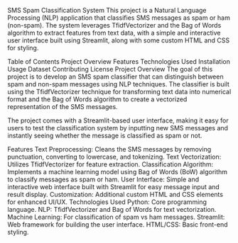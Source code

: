 SMS Spam Classification System
This project is a Natural Language Processing (NLP) application that classifies SMS messages as spam or ham (non-spam). The system leverages TfidfVectorizer and the Bag of Words algorithm to extract features from text data, with a simple and interactive user interface built using Streamlit, along with some custom HTML and CSS for styling.

Table of Contents
Project Overview
Features
Technologies Used
Installation
Usage
Dataset
Contributing
License
Project Overview
The goal of this project is to develop an SMS spam classifier that can distinguish between spam and non-spam messages using NLP techniques. The classifier is built using the TfidfVectorizer technique for transforming text data into numerical format and the Bag of Words algorithm to create a vectorized representation of the SMS messages.

The project comes with a Streamlit-based user interface, making it easy for users to test the classification system by inputting new SMS messages and instantly seeing whether the message is classified as spam or not.

Features
Text Preprocessing: Cleans the SMS messages by removing punctuation, converting to lowercase, and tokenizing.
Text Vectorization: Utilizes TfidfVectorizer for feature extraction.
Classification Algorithm: Implements a machine learning model using Bag of Words (BoW) algorithm to classify messages as spam or ham.
User Interface: Simple and interactive web interface built with Streamlit for easy message input and result display.
Customization: Additional custom HTML and CSS elements for enhanced UI/UX.
Technologies Used
Python: Core programming language.
NLP: TfidfVectorizer and Bag of Words for text vectorization.
Machine Learning: For classification of spam vs ham messages.
Streamlit: Web framework for building the user interface.
HTML/CSS: Basic front-end styling.
